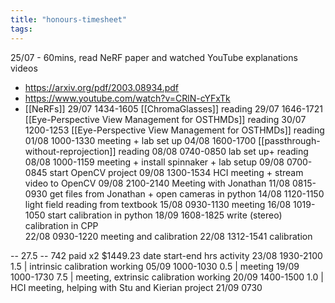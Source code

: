 ```yaml
---
title: "honours-timesheet"
tags: 
---
```


25/07 - 60mins, read NeRF paper and watched YouTube explanations videos
- https://arxiv.org/pdf/2003.08934.pdf
- https://www.youtube.com/watch?v=CRlN-cYFxTk
- [[NeRFs]]
29/07 1434-1605 [[ChromaGlasses]] reading
29/07 1646-1721 [[Eye-Perspective View Management for OSTHMDs]] reading
30/07 1200-1253 [[Eye-Perspective View Management for OSTHMDs]] reading
01/08 1000-1330 meeting + lab set up
04/08 1600-1700 [[passthrough-without-reprojection]] reading
08/08 0740-0850 lab set up+ reading
08/08 1000-1159 meeting + install spinnaker + lab setup
09/08 0700-0845 start OpenCV project
09/08 1300-1534  HCI meeting + stream video to OpenCV
09/08 2100-2140 Meeting with Jonathan
11/08 0815-0930 get files from Jonathan + open cameras in python
14/08 1120-1150 light field reading from textbook
15/08 0930-1130 meeting
16/08 1019-1050 start calibration in python
18/09 1608-1825 write (stereo) calibration in CPP\
22/08 0930-1220 meeting and calibration
22/08 1312-1541 calibration

-- 27.5 -- 742 paid x2 $1449.23
date    start-end  hrs   activity
23/08 1930-2100 1.5 | intrinsic calibration working
05/09 1000-1030 0.5 | meeting
19/09 1000-1730 7.5 | meeting, extrinsic calibration working
20/09 1400-1500 1.0 | HCI meeting, helping with Stu and Kierian project
21/09 0730






 

